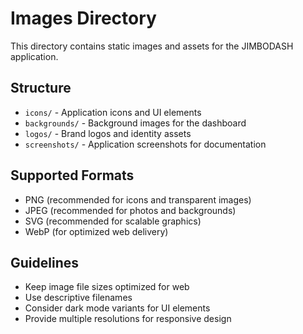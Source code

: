 # Images Directory

This directory contains static images and assets for the JIMBODASH application.

## Structure

- `icons/` - Application icons and UI elements
- `backgrounds/` - Background images for the dashboard
- `logos/` - Brand logos and identity assets
- `screenshots/` - Application screenshots for documentation

## Supported Formats

- PNG (recommended for icons and transparent images)
- JPEG (recommended for photos and backgrounds)
- SVG (recommended for scalable graphics)
- WebP (for optimized web delivery)

## Guidelines

- Keep image file sizes optimized for web
- Use descriptive filenames
- Consider dark mode variants for UI elements
- Provide multiple resolutions for responsive design